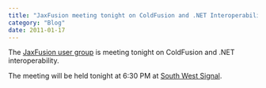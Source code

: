 ```yaml
---
title: "JaxFusion meeting tonight on ColdFusion and .NET Interoperability"
category: "Blog"
date: 2011-01-17
---
```



The [JaxFusion user group](http://www.jaxfusion.org) is meeting tonight on ColdFusion and .NET interoperability.

The meeting will be held tonight at 6:30 PM at [South West Signal](http://maps.google.com/maps?q=7235+Bonneval+Road+Jacksonville,+Florida+32256&ie=UTF-8&oe=utf-8&rls=org.mozilla:en-US:official&client=firefox-a&um=1&sa=X&oi=geocode_result&resnum=1&ct=title).